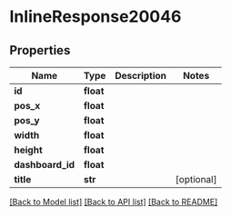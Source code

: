 # InlineResponse20046

## Properties
Name | Type | Description | Notes
------------ | ------------- | ------------- | -------------
**id** | **float** |  | 
**pos_x** | **float** |  | 
**pos_y** | **float** |  | 
**width** | **float** |  | 
**height** | **float** |  | 
**dashboard_id** | **float** |  | 
**title** | **str** |  | [optional] 

[[Back to Model list]](../README.md#documentation-for-models) [[Back to API list]](../README.md#documentation-for-api-endpoints) [[Back to README]](../README.md)

